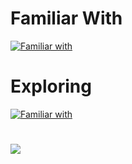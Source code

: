 # Familiar With
[![Familiar with](https://skillicons.dev/icons?i=github,css,html,js,php,jquery,nodejs,mysql,mongodb,postgres,sqlite,nginx,sublime&theme=light)](https://www.kasperg.net)

# Exploring
[![Familiar with](https://skillicons.dev/icons?i=discord,discordjs,react,docker,blender,unreal,cpp,cs,vscode&theme=light)](https://www.kasperg.net)

# 
![](https://komarev.com/ghpvc/?username=Cashper&color=blueviolet&style=for-the-badge&label=Views)